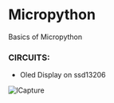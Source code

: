 
# Micropython
Basics of Micropython

### CIRCUITS:

- Oled Display on ssd13206


![lCapture](https://user-images.githubusercontent.com/67919419/176884004-0330f8a4-497d-46a4-88ef-0802d3d90599.PNG)
